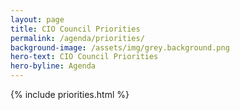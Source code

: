 ```yaml
---
layout: page
title: CIO Council Priorities
permalink: /agenda/priorities/
background-image: /assets/img/grey.background.png
hero-text: CIO Council Priorities
hero-byline: Agenda
---
```


{% include priorities.html %}

